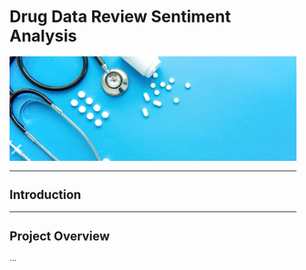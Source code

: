 # Drug Data Review Sentiment Analysis

<img src="/header/header1.jpg" width="600">

---

## Introduction


---

## Project Overview

...
